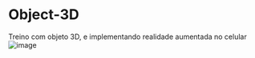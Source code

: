# Object-3D
Treino com objeto 3D, e implementando realidade aumentada no celular
![image](https://github.com/victorhugofa/Object-3D/assets/127147587/1c3eaeb2-e977-472a-b5b6-6f479a0f7fd7)
